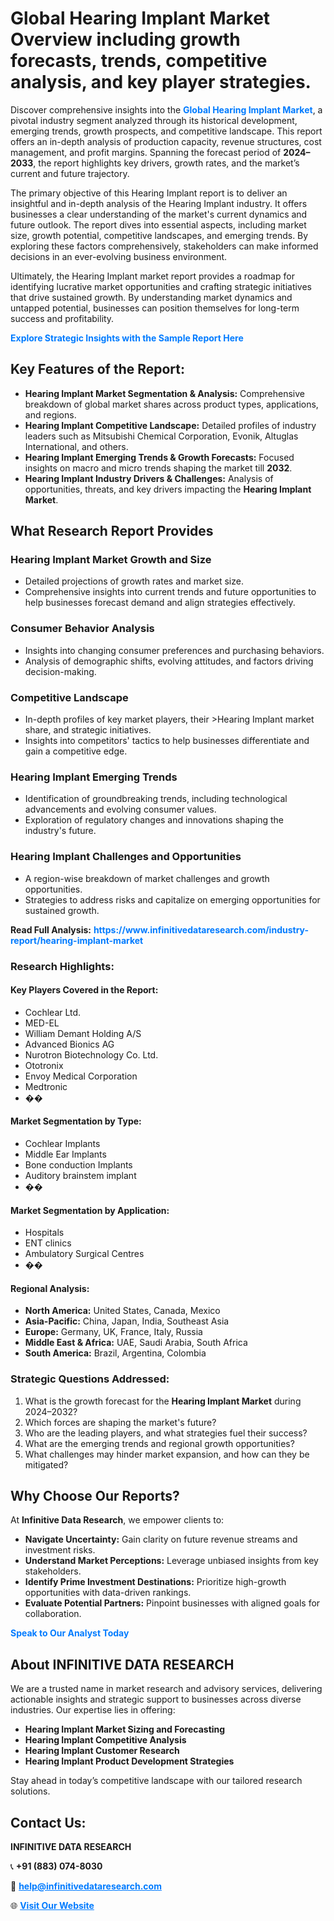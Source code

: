 <h1>Global Hearing Implant Market Overview including growth forecasts, trends, competitive analysis, and key player strategies.</h1>
<p>
Discover comprehensive insights into the 
<a href="https://www.infinitivedataresearch.com/industry-report/hearing-implant-market" rel="dofollow" style="color: #007BFF; text-decoration: none;"><strong>Global Hearing Implant Market</strong></a>, a pivotal industry segment analyzed through its historical development, emerging trends, growth prospects, and competitive landscape. This report offers an in-depth analysis of production capacity, revenue structures, cost management, and profit margins. Spanning the forecast period of <strong>2024–2033</strong>, the report highlights key drivers, growth rates, and the market’s current and future trajectory.
</p>
<p>
The primary objective of this Hearing Implant report is to deliver an insightful and in-depth analysis of the Hearing Implant industry. It offers businesses a clear understanding of the market's current dynamics and future outlook. The report dives into essential aspects, including market size, growth potential, competitive landscapes, and emerging trends. By exploring these factors comprehensively, stakeholders can make informed decisions in an ever-evolving business environment.
</p>
<p>
Ultimately, the Hearing Implant market report provides a roadmap for identifying lucrative market opportunities and crafting strategic initiatives that drive sustained growth. By understanding market dynamics and untapped potential, businesses can position themselves for long-term success and profitability.
</p>
<p>
<a href="https://www.infinitivedataresearch.com/request-sample/reportId=109101" style="color: #007BFF; text-decoration: none;"><strong>Explore Strategic Insights with the Sample Report Here</strong></a>
</p>

<h2>Key Features of the Report:</h2>
<ul>
<li><strong>Hearing Implant Market Segmentation & Analysis:</strong> Comprehensive breakdown of global market shares across product types, applications, and regions.</li>
<li><strong>Hearing Implant Competitive Landscape:</strong> Detailed profiles of industry leaders such as Mitsubishi Chemical Corporation, Evonik, Altuglas International, and others.</li>
<li><strong>Hearing Implant Emerging Trends & Growth Forecasts:</strong> Focused insights on macro and micro trends shaping the market till <strong>2032</strong>.</li>
<li><strong>Hearing Implant Industry Drivers & Challenges:</strong> Analysis of opportunities, threats, and key drivers impacting the <strong>Hearing Implant Market</strong>.</li>
</ul>

<h2>What Research Report Provides</h2>
<h3>Hearing Implant Market Growth and Size</h3>
<ul>
<li>Detailed projections of growth rates and market size.</li>
<li>Comprehensive insights into current trends and future opportunities to help businesses forecast demand and align strategies effectively.</li>
</ul>

<h3>Consumer Behavior Analysis</h3>
<ul>
<li>Insights into changing consumer preferences and purchasing behaviors.</li>
<li>Analysis of demographic shifts, evolving attitudes, and factors driving decision-making.</li>
</ul>

<h3>Competitive Landscape</h3>
<ul>
<li>In-depth profiles of key market players, their >Hearing Implant market share, and strategic initiatives.</li>
<li>Insights into competitors' tactics to help businesses differentiate and gain a competitive edge.</li>
</ul>

<h3>Hearing Implant Emerging Trends</h3>
<ul>
<li>Identification of groundbreaking trends, including technological advancements and evolving consumer values.</li>
<li>Exploration of regulatory changes and innovations shaping the industry's future.</li>
</ul>

<h3>Hearing Implant Challenges and Opportunities</h3>
<ul>
<li>A region-wise breakdown of market challenges and growth opportunities.</li>
<li>Strategies to address risks and capitalize on emerging opportunities for sustained growth.</li>
</ul>
<p><strong>Read Full Analysis:</strong> <a href="https://www.infinitivedataresearch.com/industry-report/hearing-implant-market" rel="dofollow" style="color: #007BFF; text-decoration: none;"><strong>https://www.infinitivedataresearch.com/industry-report/hearing-implant-market</strong></a></p>
<h3>Research Highlights:</h3>
<h4>Key Players Covered in the Report:</h4>
<ul><li>Cochlear Ltd.</li><li>MED-EL</li><li>William Demant Holding A/S</li><li>Advanced Bionics AG</li><li>Nurotron Biotechnology Co. Ltd.</li><li>Ototronix</li><li>Envoy Medical Corporation</li><li>Medtronic</li><li>��</li></ul>
<h4>Market Segmentation by Type:</h4>
<ul><li>Cochlear Implants</li><li>Middle Ear Implants</li><li>Bone conduction Implants</li><li>Auditory brainstem implant</li><li>��</li></ul>
<h4>Market Segmentation by Application:</h4>
<ul><li>Hospitals</li><li>ENT clinics</li><li>Ambulatory Surgical Centres</li><li>��</li></ul>

<h4>Regional Analysis:</h4>
<ul>
<li><strong>North America:</strong> United States, Canada, Mexico</li>
<li><strong>Asia-Pacific:</strong> China, Japan, India, Southeast Asia</li>
<li><strong>Europe:</strong> Germany, UK, France, Italy, Russia</li>
<li><strong>Middle East & Africa:</strong> UAE, Saudi Arabia, South Africa</li>
<li><strong>South America:</strong> Brazil, Argentina, Colombia</li>
</ul>

<h3>Strategic Questions Addressed:</h3>
<ol>
<li>What is the growth forecast for the <strong>Hearing Implant Market</strong> during 2024–2032?</li>
<li>Which forces are shaping the market's future?</li>
<li>Who are the leading players, and what strategies fuel their success?</li>
<li>What are the emerging trends and regional growth opportunities?</li>
<li>What challenges may hinder market expansion, and how can they be mitigated?</li>
</ol>

<h2>Why Choose Our Reports?</h2>
<p>At <strong>Infinitive Data Research</strong>, we empower clients to:</p>
<ul>
<li><strong>Navigate Uncertainty:</strong> Gain clarity on future revenue streams and investment risks.</li>
<li><strong>Understand Market Perceptions:</strong> Leverage unbiased insights from key stakeholders.</li>
<li><strong>Identify Prime Investment Destinations:</strong> Prioritize high-growth opportunities with data-driven rankings.</li>
<li><strong>Evaluate Potential Partners:</strong> Pinpoint businesses with aligned goals for collaboration.</li>
</ul>
<p><a href="https://www.infinitivedataresearch.com/industry-report/hearing-implant-market" rel="dofollow" style="color: #007BFF; text-decoration: none;"><strong>Speak to Our Analyst Today</strong></a></p>

<h2>About INFINITIVE DATA RESEARCH</h2>
<p>We are a trusted name in market research and advisory services, delivering actionable insights and strategic support to businesses across diverse industries. Our expertise lies in offering:</p>
<ul>
<li><strong>Hearing Implant Market Sizing and Forecasting</strong></li>
<li><strong>Hearing Implant Competitive Analysis</strong></li>
<li><strong>Hearing Implant Customer Research</strong></li>
<li><strong>Hearing Implant Product Development Strategies</strong></li>
</ul>
<p>Stay ahead in today’s competitive landscape with our tailored research solutions.</p>

<h2>Contact Us:</h2>
<p><strong>INFINITIVE DATA RESEARCH</strong></p>
<p>📞 <strong>+91 (883) 074-8030</strong></p>
<p>📧 <strong><a href="mailto:help@infinitivedataresearch.com" style="color: #007BFF;">help@infinitivedataresearch.com</a></strong></p>
<p>🌐 <strong><a href="https://www.infinitivedataresearch.com" rel="dofollow" style="color: #007BFF;">Visit Our Website</a></strong></p>